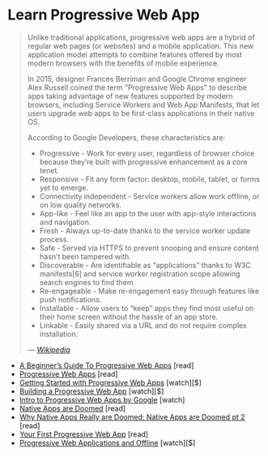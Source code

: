 # Learn Progressive Web App

>Unlike traditional applications, progressive web apps are a hybrid of regular web pages (or websites) and a mobile application. This new application model attempts to combine features offered by most modern browsers with the benefits of mobile experience.
>
>In 2015, designer Frances Berriman and Google Chrome engineer Alex Russell coined the term "Progressive Web Apps" to describe apps taking advantage of new features supported by modern browsers, including Service Workers and Web App Manifests, that let users upgrade web apps to be first-class applications in their native OS.
>
>According to Google Developers, these characteristics are:
>
> * Progressive - Work for every user, regardless of browser choice because they’re built with progressive enhancement as a core tenet.
> * Responsive - Fit any form factor: desktop, mobile, tablet, or forms yet to emerge.
> * Connectivity independent - Service workers allow work offline, or on low quality networks.
> * App-like - Feel like an app to the user with app-style interactions and navigation.
> * Fresh - Always up-to-date thanks to the service worker update process.
> * Safe - Served via HTTPS to prevent snooping and ensure content hasn’t been tampered with.
> * Discoverable - Are identifiable as “applications” thanks to W3C manifests[6] and service worker registration scope allowing search engines to find them.
> * Re-engageable - Make re-engagement easy through features like push notifications.
> * Installable - Allow users to “keep” apps they find most useful on their home screen without the hassle of an app store.
> * Linkable - Easily shared via a URL and do not require complex installation.
>
><cite>&#8212; [Wikipedia](https://en.wikipedia.org/wiki/Progressive_web_app)</cite>

* [A Beginner’s Guide To Progressive Web Apps](https://www.smashingmagazine.com/2016/08/a-beginners-guide-to-progressive-web-apps/) [read]
* [Progressive Web Apps](https://developers.google.com/web/progressive-web-apps/) [read]
* [Getting Started with Progressive Web Apps](https://www.pluralsight.com/courses/web-apps-progressive-getting-started) [watch][$]
* [Building a Progressive Web App](https://www.lynda.com/CSS-tutorials/Building-Progressive-Web-App/518052-2.html) [watch][$]
* [Intro to Progressive Web Apps by Google](https://www.udacity.com/course/intro-to-progressive-web-apps--ud811) [watch]
* [Native Apps are Doomed](https://medium.com/javascript-scene/native-apps-are-doomed-ac397148a2c0#.rfw9hdym6) [read]
* [Why Native Apps Really are Doomed: Native Apps are Doomed pt 2](https://medium.com/javascript-scene/why-native-apps-really-are-doomed-native-apps-are-doomed-pt-2-e035b43170e9#.qjrm13yj3) [read]
* [Your First Progressive Web App](https://developers.google.com/web/fundamentals/codelabs/your-first-pwapp/) [read]
* [Progressive Web Applications and Offline](https://frontendmasters.com/courses/progressive-web-apps/) [watch][$]
